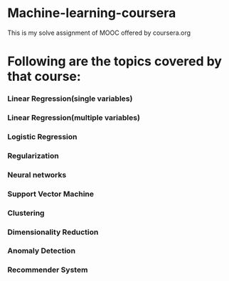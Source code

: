 # Machine-learning-coursera
This is my solve assignment of MOOC offered by coursera.org
# Following are the topics covered by that course:
### Linear Regression(single variables)
### Linear Regression(multiple variables)
### Logistic Regression
### Regularization
### Neural networks
### Support Vector Machine
### Clustering
### Dimensionality Reduction
### Anomaly Detection
### Recommender System
